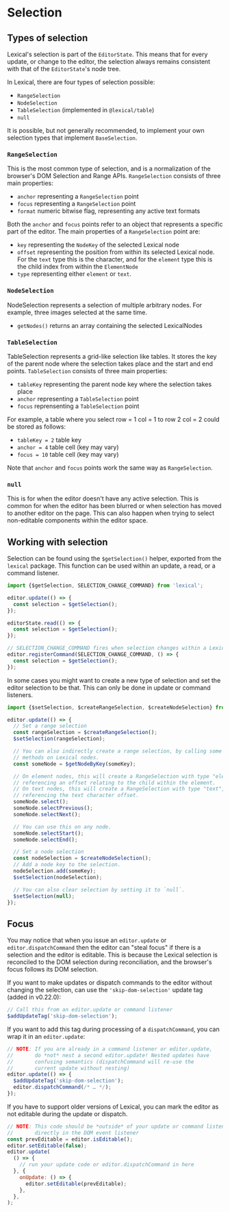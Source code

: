 

# Selection

## Types of selection

Lexical's selection is part of the `EditorState`. This means that for every update, or change to the editor, the
selection always remains consistent with that of the `EditorState`'s node tree.

In Lexical, there are four types of selection possible:

- `RangeSelection`
- `NodeSelection`
- `TableSelection` (implemented in `@lexical/table`)
- `null`

It is possible, but not generally recommended, to implement your own selection types that implement `BaseSelection`.

### `RangeSelection`

This is the most common type of selection, and is a normalization of the browser's DOM Selection and Range APIs.
`RangeSelection` consists of three main properties:

- `anchor` representing a `RangeSelection` point
- `focus` representing a `RangeSelection` point
- `format` numeric bitwise flag, representing any active text formats

Both the `anchor` and `focus` points refer to an object that represents a specific part of the editor. The main properties of a `RangeSelection` point are:

- `key` representing the `NodeKey` of the selected Lexical node
- `offset` representing the position from within its selected Lexical node. For the `text` type this is the character, and for the `element` type this is the child index from within the `ElementNode`
- `type` representing either `element` or `text`.

### `NodeSelection`

NodeSelection represents a selection of multiple arbitrary nodes. For example, three images selected at the same time.

- `getNodes()` returns an array containing the selected LexicalNodes

### `TableSelection`

TableSelection represents a grid-like selection like tables. It stores the key of the parent node where the selection takes place and the start and end points.
`TableSelection` consists of three main properties:

- `tableKey` representing the parent node key where the selection takes place
- `anchor` representing a `TableSelection` point
- `focus` reprensenting a `TableSelection` point

For example, a table where you select row = 1 col = 1 to row 2 col = 2 could be stored as follows:
- `tableKey = 2` table key
- `anchor = 4` table cell (key may vary)
- `focus = 10` table cell (key may vary)

Note that `anchor` and `focus` points work the same way as `RangeSelection`.

### `null`

This is for when the editor doesn't have any active selection. This is common for when the editor has been blurred or when selection
has moved to another editor on the page. This can also happen when trying to select non-editable components within the editor space.

## Working with selection

Selection can be found using the `$getSelection()` helper, exported from the `lexical` package. This function can be used within
an update, a read, or a command listener.

```js
import {$getSelection, SELECTION_CHANGE_COMMAND} from 'lexical';

editor.update(() => {
  const selection = $getSelection();
});

editorState.read(() => {
  const selection = $getSelection();
});

// SELECTION_CHANGE_COMMAND fires when selection changes within a Lexical editor.
editor.registerCommand(SELECTION_CHANGE_COMMAND, () => {
  const selection = $getSelection();
});
```

In some cases you might want to create a new type of selection and set the editor selection to
be that. This can only be done in update or command listeners.

```js
import {$setSelection, $createRangeSelection, $createNodeSelection} from 'lexical';

editor.update(() => {
  // Set a range selection
  const rangeSelection = $createRangeSelection();
  $setSelection(rangeSelection);

  // You can also indirectly create a range selection, by calling some of the selection
  // methods on Lexical nodes.
  const someNode = $getNodeByKey(someKey);

  // On element nodes, this will create a RangeSelection with type "element",
  // referencing an offset relating to the child within the element.
  // On text nodes, this will create a RangeSelection with type "text",
  // referencing the text character offset.
  someNode.select();
  someNode.selectPrevious();
  someNode.selectNext();

  // You can use this on any node.
  someNode.selectStart();
  someNode.selectEnd();

  // Set a node selection
  const nodeSelection = $createNodeSelection();
  // Add a node key to the selection.
  nodeSelection.add(someKey);
  $setSelection(nodeSelection);

  // You can also clear selection by setting it to `null`.
  $setSelection(null);
});
```

## Focus

You may notice that when you issue an `editor.update` or
`editor.dispatchCommand` then the editor can "steal focus" if there is
a selection and the editor is editable. This is because the Lexical
selection is reconciled to the DOM selection during reconciliation,
and the browser's focus follows its DOM selection.

If you want to make updates or dispatch commands to the editor without
changing the selection, can use the `'skip-dom-selection'` update tag
(added in v0.22.0):

```js
// Call this from an editor.update or command listener
$addUpdateTag('skip-dom-selection');
```

If you want to add this tag during processing of a `dispatchCommand`,
you can wrap it in an `editor.update`:

```js
// NOTE: If you are already in a command listener or editor.update,
//       do *not* nest a second editor.update! Nested updates have
//       confusing semantics (dispatchCommand will re-use the
//       current update without nesting)
editor.update(() => {
  $addUpdateTag('skip-dom-selection');
  editor.dispatchCommand(/* … */);
});
```

If you have to support older versions of Lexical, you can mark the editor
as not editable during the update or dispatch.

```js
// NOTE: This code should be *outside* of your update or command listener, e.g.
//       directly in the DOM event listener
const prevEditable = editor.isEditable();
editor.setEditable(false);
editor.update(
  () => {
    // run your update code or editor.dispatchCommand in here
  }, {
    onUpdate: () => {
      editor.setEditable(prevEditable);
    },
  },
);
```
